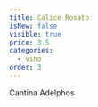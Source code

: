 ```yaml
---
title: Calice Rosato
isNew: false
visible: true
price: 3.5
categories:
  - vino
order: 3
---
```

Cantina Adelphos